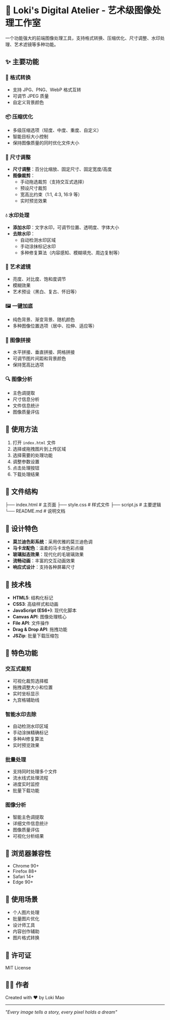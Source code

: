 # 🎨 Loki's Digital Atelier - 艺术级图像处理工作室

一个功能强大的前端图像处理工具，支持格式转换、压缩优化、尺寸调整、水印处理、艺术滤镜等多种功能。

## ✨ 主要功能

### 🔄 格式转换
- 支持 JPG、PNG、WebP 格式互转
- 可调节 JPEG 质量
- 自定义背景颜色

### 📦 压缩优化
- 多级压缩选项（轻度、中度、重度、自定义）
- 智能目标大小控制
- 保持图像质量的同时优化文件大小

### 📏 尺寸调整
- **尺寸调整**：百分比缩放、固定尺寸、固定宽度/高度
- **图像裁剪**：
  - 手动拖选裁剪（支持交互式选择）
  - 预设尺寸裁剪
  - 宽高比约束（1:1, 4:3, 16:9 等）
  - 实时预览效果

### 💧 水印处理
- **添加水印**：文字水印，可调节位置、透明度、字体大小
- **去除水印**：
  - 自动检测水印区域
  - 手动涂抹标记水印
  - 多种修复算法（内容感知、模糊填充、周边复制等）

### 🎨 艺术滤镜
- 亮度、对比度、饱和度调节
- 模糊效果
- 艺术预设（黑白、复古、怀旧等）

### 🖼️ 一键加底
- 纯色背景、渐变背景、随机颜色
- 多种图像位置选项（居中、拉伸、适应等）

### 🧩 图像拼接
- 水平拼接、垂直拼接、网格拼接
- 可调节图片间距和背景颜色
- 保持宽高比选项

### 🔍 图像分析
- 主色调提取
- 尺寸信息分析
- 文件信息统计
- 图像质量评估

## 🚀 使用方法

1. 打开 `index.html` 文件
2. 选择或拖拽图片到上传区域
3. 选择需要的处理功能
4. 调整参数设置
5. 点击处理按钮
6. 下载处理结果

## 📂 文件结构



├── index.html # 主页面 ├── style.css # 样式文件 ├── script.js # 主要逻辑 └── README.md # 说明文档


## 🎨 设计特色

- **莫兰迪色彩系统**：采用优雅的莫兰迪色调
- **马卡龙配色**：温柔的马卡龙色彩点缀
- **玻璃拟态效果**：现代化的毛玻璃效果
- **流畅动画**：丰富的交互动画效果
- **响应式设计**：支持各种屏幕尺寸

## 🔧 技术栈

- **HTML5**: 结构化标记
- **CSS3**: 高级样式和动画
- **JavaScript (ES6+)**: 现代化脚本
- **Canvas API**: 图像处理核心
- **File API**: 文件操作
- **Drag & Drop API**: 拖拽功能
- **JSZip**: 批量下载压缩包

## 🌟 特色功能

### 交互式裁剪
- 可视化裁剪选择框
- 拖拽调整大小和位置
- 实时坐标显示
- 九宫格辅助线

### 智能水印去除
- 自动检测水印区域
- 手动涂抹精确标记
- 多种AI修复算法
- 实时预览效果

### 批量处理
- 支持同时处理多个文件
- 流水线式处理流程
- 进度实时监控
- 批量下载功能

### 图像分析
- 智能主色调提取
- 详细文件信息统计
- 图像质量评估
- 可视化分析结果

## 📱 浏览器兼容性

- Chrome 90+
- Firefox 88+
- Safari 14+
- Edge 90+

## 🎯 使用场景

- 个人图片处理
- 批量图片优化
- 设计师工具
- 内容创作辅助
- 图片格式转换

## 📄 许可证

MIT License

## 👨‍💻 作者

Created with ❤️ by Loki Mao

---

*"Every image tells a story, every pixel holds a dream"*
